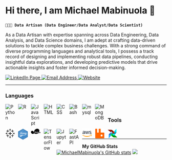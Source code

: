 # Hi there, I am Michael Mabinuola 👋

**`👨🏿‍🎨 Data Artisan (Data Engineer/Data Analyst/Data Scientist)`**


As a Data Artisan with expertise spanning across Data Engineering, Data Analysis, and Data Science domains, I am adept at crafting data-driven solutions to tackle complex business challenges. With a strong command of diverse programming languages and analytical tools, I possess a track record of designing and implementing robust data pipelines, conducting insightful data explorations, and developing predictive models that drive actionable insights and foster informed decision-making.


  <p align="left">
      <a href="https://www.linkedin.com/in/michael-mabinuola-031138102" target="_blank">
         <img alt="LinkedIn Page" title="LinkedIn" src="https://img.shields.io/badge/linkedin-%230077B5.svg?style=for-the-badge&logo=linkedin&logoColor=white"/>   
      </a> 
      <a href="mailto:michaelmabinuola@gmail.com">
         <img alt="Email Address" title="Email" src="https://img.shields.io/badge/Gmail-D14836?style=for-the-badge&logo=gmail&logoColor=white"/>
     </a> 
     <a href="https://MichelMabinuola.github.io/Michael-Portfolio" target="_blank">
         <img alt="Website" title="Website-portfolio" src="https://img.shields.io/badge/Google_chrome-4285F4?style=for-the-badge&logo=Google-chrome&logoColor=white"/>
     </a> 

   </p>


---


### Languages

<img align="left" alt="Python" width="30px" style="padding-right:10px;" src="https://cdn.jsdelivr.net/gh/devicons/devicon/icons/python/python-plain.svg" />
<img align="left" alt="R" width="30px" style="padding-right:10px;" src="https://cdn.jsdelivr.net/gh/devicons/devicon@master/icons/r/r-original.svg"/>
<img align="left" alt="JavaScript" width="30px" style="padding-right:10px;" src="https://cdn.jsdelivr.net/gh/devicons/devicon/icons/javascript/javascript-plain.svg" />
<img align="left" alt="HTML" width="30px" style="padding-right:10px;" src="https://cdn.jsdelivr.net/gh/devicons/devicon/icons/html5/html5-plain.svg" />
<img align="left" alt="CSS" width="30px" style="padding-right:10px;" src="https://cdn.jsdelivr.net/gh/devicons/devicon/icons/css3/css3-plain.svg" />
<img align="left" alt="Bash" width="30px" style="padding-right:10px;" src="https://cdn.jsdelivr.net/gh/devicons/devicon/icons/bash/bash-original.svg" />
<img align="left" alt="mysql" width="30px" style="padding-right:10px;" src="https://cdn.jsdelivr.net/gh/devicons/devicon/icons/mysql/mysql-original.svg" />
<img align="left" alt="MongoDB" width="30px" style="padding-right:10px;" src="https://cdn.jsdelivr.net/gh/devicons/devicon/icons/mongodb/mongodb-original.svg" />
<br />

### Tools

<img align="left" alt="Tableau" width="30px" style="padding-right:10px;" src="./assets/icons/icons8-tableau-software-50.png" />
<img align="left" alt="Rstudio" width="30px" style="padding-right:10px;" src="./assets/icons/kindpng_4036373.png"/>
<img align="left" alt="Scikit-learn" width="30px" style="padding-right:10px;" src="./assets/icons/scikit-learn.256x139.png" />
<img align="left" alt="TensorFlow" width="30px" style="padding-right:10px;" src="https://cdn.jsdelivr.net/gh/devicons/devicon/icons/tensorflow/tensorflow-original.svg" />
<img align="left" alt="Jupyter" width="30px" style="padding-right:10px;" src="https://cdn.jsdelivr.net/gh/devicons/devicon/icons/jupyter/jupyter-original.svg" />
<img align="left" alt="FastAPI" width="30px" style="padding-right:10px;" src="https://cdn.jsdelivr.net/gh/devicons/devicon/icons/fastapi/fastapi-original.svg">
<img align="left" alt="AWS" width="30px" style="padding-right:10px;" src="./assets/icons/icons8-amazon-web-services-48.png" />
<img align="left" alt="RabbitMQ" width="30px" style="padding-right:10px;" src="./assets/icons/rabbitmq-logo-svgrepo-com.svg" />
<img align="left" alt="Airflow" width="30px" style="padding-right:10px;" src="./assets/icons/airflow.256x256.png" />
<br />



---
<div>
<b>My GitHub Stats</b><br />
  <a href="http://www.github.com/MichelMabinuola"><img src="https://github-readme-stats.vercel.app/api?username=MichelMabinuola&show_icons=true&hide=&count_private=true&title_color=0891b2&text_color=ffffff&icon_color=0891b2&bg_color=1c1917&hide_border=true&show_icons=true" alt="MichaelMabinuola's GitHub stats" /></a>
  <a href="http://www.github.com/MichelMabinuola"><img src="https://github-readme-streak-stats.herokuapp.com/?user=MichelMabinuola&stroke=ffffff&background=1c1917&ring=0891b2&fire=0891b2&currStreakNum=ffffff&currStreakLabel=0891b2&sideNums=ffffff&sideLabels=ffffff&dates=ffffff&hide_border=true" /></a>
</div>
